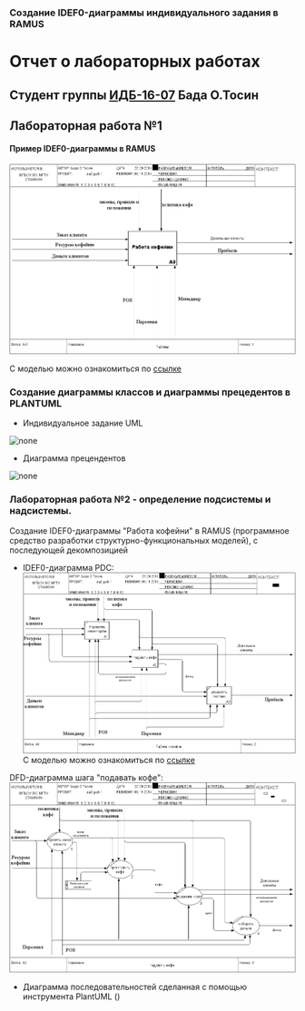 ### Создание IDEF0-диаграммы индивидуального задания в RAMUS
# Отчет о лабораторных работах
## Студент группы [ИДБ-16-07](https://github.com/stankin/design-2018/wiki/list-idb-16-07) Бада О.Тосин
## Лабораторная работа №1
#### Пример IDEF0-диаграммы в RAMUS
![Name](https://raw.githubusercontent.com/tosin1307/Tosin1307.github.io/master/IDEF0%20.PNG)

C моделью можно ознакомиться по [ссылке](https://Tosin1307.github.io/A.html?id=3)
### Создание диаграммы классов и диаграммы прецедентов в PLANTUML
* Индивидуальное задание UML <br>

![none](http://www.plantuml.com/plantuml/png/JOz1IWCn68NNpIb-kbBe8MezW0KNBYNC13iqdKWonOK8hRXhmRsR8bvW54T7XzOhlFz6FXW4Du5yVEyZ6QVAncgvy2RDY_BQHhkGpDkKvDOC9ZQRNyMmBFFJu4EKYrbHEJCuYJ7Sz6JYgL0CCNVnFxepVMM87HfTwHe7x56Z6ufDCcLTfcVd1ZjTeSMhRj3fzX8l-26eySRhezxhLl24WpwWmHVtFEK8pw14kXu9k2TzHyV-1newBPeHFjdu9jhhXj9ViwLM7_Djio9taXKnyywCNPdp_xy0)

* Диаграмма прецендентов

![none](http://www.plantuml.com/plantuml/png/fP71IWCn48RFdQSOzgI7WWyWqgtdnGKFdiDkR4Et6vbayM25RVKeY3Vnui4NA491gQslC7aZPucLtZqaJBvyypCX0-SL-MPQWPkO-agHcg8gl2MyWTvG5PCHsQOkJsqbw69il8PUIcIl8nbMeeXegTIqZsxtyXgd2-NqlnChVUdHMoGp6dii3Ud26rj3d3S_GkKmuITUXZQq_17cOS6hq2Q_GXQ5_EnyH_BOyTfPOSvRtl2Irtz-l7tcJPSanXr_yKfEYmHsJqgZyyRVePNUTrw7Ht4Va5zu6-v5_vHGsHF8iT_7W_GGP7Lb1ZBnyKog7381inEP40QwBkKtVW00)


### Лабораторная работа №2 - определение подсистемы и надсистемы.
Создание IDEF0-диаграммы "Работа кофейни" в RAMUS (программное средство разработки структурно-функциональных моделей), с последующей декомпозицией
* IDEF0-диаграмма PDC:
![None](https://raw.githubusercontent.com/tosin1307/Tosin1307.github.io/master/diag2.png)
C моделью можно ознакомиться по [ссылке](https://Tosin1307.github.io/B.html?id=167)

DFD-диаграмма шага "подавать кофе":
![None](https://github.com/tosin1307/Tosin1307.github.io/blob/master/diag3.png)

* Диаграмма последовательностей сделанная с помощью инструмента PlantUML ()
